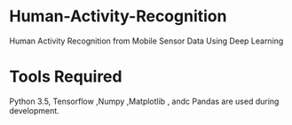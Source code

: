 # Human-Activity-Recognition
Human Activity Recognition from Mobile Sensor Data Using Deep Learning

# Tools Required
Python 3.5,
Tensorflow
,Numpy
,Matplotlib
, andc Pandas
are used during development.

